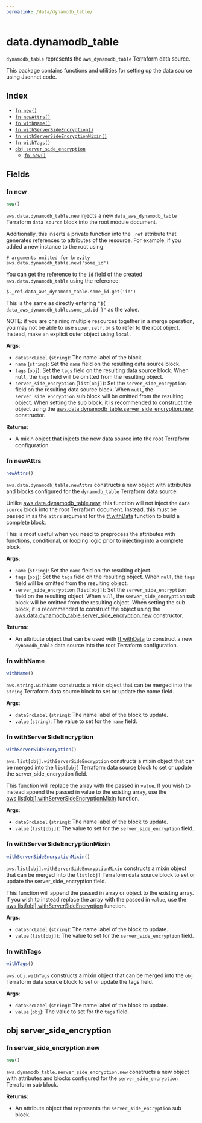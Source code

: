 ```yaml
---
permalink: /data/dynamodb_table/
---
```


# data.dynamodb_table

`dynamodb_table` represents the `aws_dynamodb_table` Terraform data source.



This package contains functions and utilities for setting up the data source using Jsonnet code.


## Index

* [`fn new()`](#fn-new)
* [`fn newAttrs()`](#fn-newattrs)
* [`fn withName()`](#fn-withname)
* [`fn withServerSideEncryption()`](#fn-withserversideencryption)
* [`fn withServerSideEncryptionMixin()`](#fn-withserversideencryptionmixin)
* [`fn withTags()`](#fn-withtags)
* [`obj server_side_encryption`](#obj-server_side_encryption)
  * [`fn new()`](#fn-server_side_encryptionnew)

## Fields

### fn new

```ts
new()
```


`aws.data.dynamodb_table.new` injects a new `data_aws_dynamodb_table` Terraform `data source`
block into the root module document.

Additionally, this inserts a private function into the `_ref` attribute that generates references to attributes of the
resource. For example, if you added a new instance to the root using:

    # arguments omitted for brevity
    aws.data.dynamodb_table.new('some_id')

You can get the reference to the `id` field of the created `aws.data.dynamodb_table` using the reference:

    $._ref.data_aws_dynamodb_table.some_id.get('id')

This is the same as directly entering `"${ data_aws_dynamodb_table.some_id.id }"` as the value.

NOTE: if you are chaining multiple resources together in a merge operation, you may not be able to use `super`, `self`,
or `$` to refer to the root object. Instead, make an explicit outer object using `local`.

**Args**:
  - `dataSrcLabel` (`string`): The name label of the block.
  - `name` (`string`): Set the `name` field on the resulting data source block.
  - `tags` (`obj`): Set the `tags` field on the resulting data source block. When `null`, the `tags` field will be omitted from the resulting object.
  - `server_side_encryption` (`list[obj]`): Set the `server_side_encryption` field on the resulting data source block. When `null`, the `server_side_encryption` sub block will be omitted from the resulting object. When setting the sub block, it is recommended to construct the object using the [aws.data.dynamodb_table.server_side_encryption.new](#fn-server_side_encryptionnew) constructor.

**Returns**:
- A mixin object that injects the new data source into the root Terraform configuration.


### fn newAttrs

```ts
newAttrs()
```


`aws.data.dynamodb_table.newAttrs` constructs a new object with attributes and blocks configured for the `dynamodb_table`
Terraform data source.

Unlike [aws.data.dynamodb_table.new](#fn-new), this function will not inject the `data source`
block into the root Terraform document. Instead, this must be passed in as the `attrs` argument for the
[tf.withData](https://github.com/tf-libsonnet/core/tree/main/docs#fn-withdata) function to build a complete block.

This is most useful when you need to preprocess the attributes with functions, conditional, or looping logic prior to
injecting into a complete block.

**Args**:
  - `name` (`string`): Set the `name` field on the resulting object.
  - `tags` (`obj`): Set the `tags` field on the resulting object. When `null`, the `tags` field will be omitted from the resulting object.
  - `server_side_encryption` (`list[obj]`): Set the `server_side_encryption` field on the resulting object. When `null`, the `server_side_encryption` sub block will be omitted from the resulting object. When setting the sub block, it is recommended to construct the object using the [aws.data.dynamodb_table.server_side_encryption.new](#fn-server_side_encryptionnew) constructor.

**Returns**:
  - An attribute object that can be used with [tf.withData](https://github.com/tf-libsonnet/core/tree/main/docs#fn-withdata) to construct a new `dynamodb_table` data source into the root Terraform configuration.


### fn withName

```ts
withName()
```

`aws.string.withName` constructs a mixin object that can be merged into the `string`
Terraform data source block to set or update the name field.



**Args**:
  - `dataSrcLabel` (`string`): The name label of the block to update.
  - `value` (`string`): The value to set for the `name` field.


### fn withServerSideEncryption

```ts
withServerSideEncryption()
```

`aws.list[obj].withServerSideEncryption` constructs a mixin object that can be merged into the `list[obj]`
Terraform data source block to set or update the server_side_encryption field.

This function will replace the array with the passed in `value`. If you wish to instead append the
passed in value to the existing array, use the [aws.list[obj].withServerSideEncryptionMixin](TODO) function.


**Args**:
  - `dataSrcLabel` (`string`): The name label of the block to update.
  - `value` (`list[obj]`): The value to set for the `server_side_encryption` field.


### fn withServerSideEncryptionMixin

```ts
withServerSideEncryptionMixin()
```

`aws.list[obj].withServerSideEncryptionMixin` constructs a mixin object that can be merged into the `list[obj]`
Terraform data source block to set or update the server_side_encryption field.

This function will append the passed in array or object to the existing array. If you wish
to instead replace the array with the passed in `value`, use the [aws.list[obj].withServerSideEncryption](TODO)
function.


**Args**:
  - `dataSrcLabel` (`string`): The name label of the block to update.
  - `value` (`list[obj]`): The value to set for the `server_side_encryption` field.


### fn withTags

```ts
withTags()
```

`aws.obj.withTags` constructs a mixin object that can be merged into the `obj`
Terraform data source block to set or update the tags field.



**Args**:
  - `dataSrcLabel` (`string`): The name label of the block to update.
  - `value` (`obj`): The value to set for the `tags` field.


## obj server_side_encryption



### fn server_side_encryption.new

```ts
new()
```


`aws.dynamodb_table.server_side_encryption.new` constructs a new object with attributes and blocks configured for the `server_side_encryption`
Terraform sub block.



**Returns**:
  - An attribute object that represents the `server_side_encryption` sub block.
